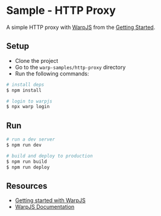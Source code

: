 # Sample - HTTP Proxy

A simple HTTP proxy with [WarpJS](https://warpjs.com) from the [Getting Started](https://warpjs.dev/docs/getting-started).

## Setup

- Clone the project
- Go to the `warp-samples/http-proxy` directory
- Run the following commands:

```bash
# install deps
$ npm install

# login to warpjs
$ npx warp login
```

## Run

```bash
# run a dev server
$ npm run dev

# build and deploy to production
$ npm run build
$ npm run deploy
```

## Resources

- [Getting started with WarpJS](https://warpjs.dev/docs/getting-started)
- [WarpJS Documentation](https://warpjs.dev)
